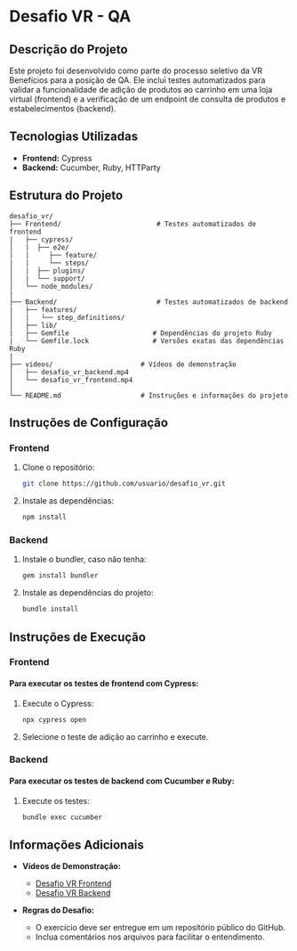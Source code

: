 # Desafio VR - QA

## Descrição do Projeto

Este projeto foi desenvolvido como parte do processo seletivo da VR Benefícios para a posição de QA. Ele inclui testes automatizados para validar a funcionalidade de adição de produtos ao carrinho em uma loja virtual (frontend) e a verificação de um endpoint de consulta de produtos e estabelecimentos (backend).

## Tecnologias Utilizadas

- **Frontend:** Cypress
- **Backend:** Cucumber, Ruby, HTTParty

## Estrutura do Projeto

```plaintext
desafio_vr/
├── Frontend/                        # Testes automatizados de frontend
|   ├── cypress/                     
│   |  ├── e2e/
|   |     ├── feature/
|   |     └── steps/ 
│   |  ├── plugins/
│   |  └── support/
│   └── node_modules/
|
├── Backend/                         # Testes automatizados de backend
|   ├── features/                    
│   |   └── step_definitions/
│   ├── lib/
|   ├── Gemfile                     # Dependências do projeto Ruby
|   └── Gemfile.lock                # Versões exatas das dependências Ruby
|
├── videos/                      # Vídeos de demonstração
│   ├── desafio_vr_backend.mp4
│   └── desafio_vr_frontend.mp4
│
└── README.md                    # Instruções e informações do projeto
```

## Instruções de Configuração
### Frontend
1. Clone o repositório:

    ```bash
    git clone https://github.com/usuario/desafio_vr.git
    ```
2. Instale as dependências:

    ```bash
    npm install
    ```

### Backend
1. Instale o bundler, caso não tenha:

    ```bash
    gem install bundler
    ```
2. Instale as dependências do projeto:

    ```bash
    bundle install
    ```

## Instruções de Execução
### Frontend
#### Para executar os testes de frontend com Cypress:
1. Execute o Cypress:

    ```bash
    npx cypress open
    ```
2. Selecione o teste de adição ao carrinho e execute.

### Backend
#### Para executar os testes de backend com Cucumber e Ruby:
1. Execute os testes:

    ```bash
    bundle exec cucumber
    ```

## Informações Adicionais

- **Vídeos de Demonstração:**
     - [Desafio VR Frontend](https://github.com/rsouzacosta/desafio_vr/blob/main/videos/desafio_vr_frontend.mp4)
     - [Desafio VR Backend](videos\desafio_vr_backend.mp4)

- **Regras do Desafio:**
    - O exercício deve ser entregue em um repositório público do GitHub.
    - Inclua comentários nos arquivos para facilitar o entendimento.
